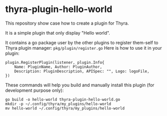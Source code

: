 # thyra-plugin-hello-world

This repository show case how to create a plugin for Thyra.

It is a simple plugin that only display "Hello world".

It contains a go package user by the other plugins to register them-self to Thyra plugin manager: `pkg/plugin/register.go`
Here is how to use it in your plugin:

```golang
plugin.RegisterPlugin(listener, plugin.Info{
    Name: PluginName, Author: PluginAuthor,
    Description: PluginDescription, APISpec: "", Logo: logoFile,
})
```

These commands will help you build and manually install this plugin (for development purpose only):

```shell
go build -o hello-world thyra-plugin-hello-world.go
mkdir -p ~/.config/thyra/my_plugins/hello-world
mv hello-world ~/.config/thyra/my_plugins/hello-world
```
